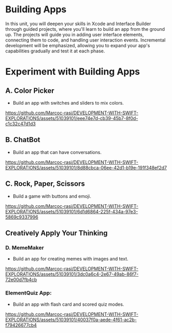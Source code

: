 # Building Apps

In this unit, you will deepen your skills in Xcode and Interface Builder through guided projects, where you'll learn to build an app from the ground up. The projects will guide you in adding user interface elements, connecting them to code, and handling user interaction events. Incremental development will be emphasized, allowing you to expand your app's capabilities gradually and test it at each phase.

# Experiment with Building Apps

## A. Color Picker
- Build an app with switches and sliders to mix colors.

https://github.com/Marcoc-rasi/DEVELOPMENT-WITH-SWIFT-EXPLORATIONS/assets/51039101/eee74e7d-cb39-45b7-8f0d-c1c32c47d1d3

## B. ChatBot
- Build an app that can have conversations.
  
https://github.com/Marcoc-rasi/DEVELOPMENT-WITH-SWIFT-EXPLORATIONS/assets/51039101/8d88cbca-06ee-42d1-b19e-191f348ef2d7

## C. Rock, Paper, Scissors
- Build a game with buttons and emoji.

https://github.com/Marcoc-rasi/DEVELOPMENT-WITH-SWIFT-EXPLORATIONS/assets/51039101/6d1d6864-225f-434a-97e3-5869c9337996

## Creatively Apply Your Thinking
### D. MemeMaker
- Build an app for creating memes with images and text.

https://github.com/Marcoc-rasi/DEVELOPMENT-WITH-SWIFT-EXPLORATIONS/assets/51039101/3dc0a6c4-2e67-49ab-86f7-72e00d7fb4cb
   
### ElementQuiz App:
   - Build an app with flash card and scored quiz modes.

https://github.com/Marcoc-rasi/DEVELOPMENT-WITH-SWIFT-EXPLORATIONS/assets/51039101/40037f0a-aede-4f61-ac2b-f79426677cb4


